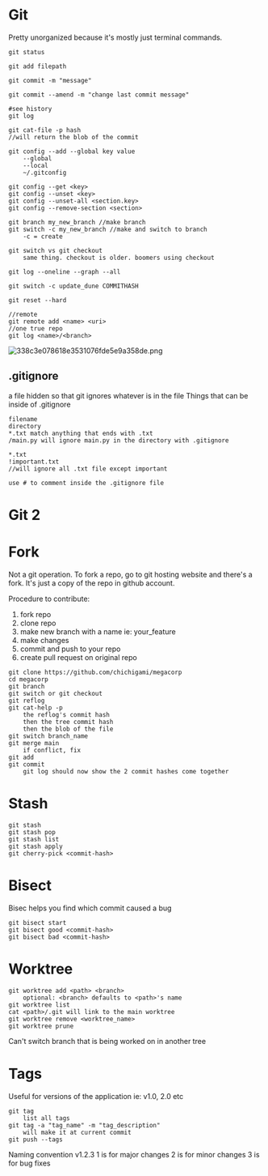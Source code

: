 # Git

Pretty unorganized because it's mostly just terminal commands.

```
git status

git add filepath

git commit -m "message"

git commit --amend -m "change last commit message"

#see history
git log

git cat-file -p hash
//will return the blob of the commit

git config --add --global key value
	--global
	--local
	~/.gitconfig

git config --get <key>
git config --unset <key>
git config --unset-all <section.key>
git config --remove-section <section>

git branch my_new_branch //make branch
git switch -c my_new_branch //make and switch to branch
	-c = create

git switch vs git checkout
	same thing. checkout is older. boomers using checkout

git log --oneline --graph --all

git switch -c update_dune COMMITHASH

git reset --hard

//remote
git remote add <name> <uri>
//one true repo
git log <name>/<branch>
```

![338c3e078618e3531076fde5e9a358de.png](:/edc2926062ec4d5aaf2088d826877e19)

## .gitignore

a file hidden so that git ignores whatever is in the file
Things that can be inside of .gitignore

```
filename
directory
*.txt match anything that ends with .txt
/main.py will ignore main.py in the directory with .gitignore

*.txt
!important.txt
//will ignore all .txt file except important

use # to comment inside the .gitignore file
```

# Git 2

# Fork

Not a git operation. To fork a repo, go to git hosting website and there's a fork. It's just a copy of the repo in github account.

Procedure to contribute:

1. fork repo
2. clone repo
3. make new branch with a name ie: your_feature
4. make changes
5. commit and push to your repo
6. create pull request on original repo

```
git clone https://github.com/chichigami/megacorp
cd megacorp
git branch
git switch or git checkout
git reflog
git cat-help -p
	the reflog's commit hash
	then the tree commit hash
	then the blob of the file
git switch branch_name
git merge main
	if conflict, fix
git add
git commit
	git log should now show the 2 commit hashes come together
```

# Stash

```
git stash
git stash pop
git stash list
git stash apply
git cherry-pick <commit-hash>
```

# Bisect

Bisec helps you find which commit caused a bug

```
git bisect start
git bisect good <commit-hash>
git bisect bad <commit-hash>
```

# Worktree

```
git worktree add <path> <branch>
	optional: <branch> defaults to <path>'s name
git worktree list
cat <path>/.git will link to the main worktree
git worktree remove <worktree_name>
git worktree prune
```

Can't switch branch that is being worked on in another tree

# Tags

Useful for versions of the application
ie: v1.0, 2.0 etc

```
git tag
	list all tags
git tag -a "tag_name" -m "tag_description"
	will make it at current commit
git push --tags
```

Naming convention
v1.2.3
1 is for major changes
2 is for minor changes
3 is for bug fixes
